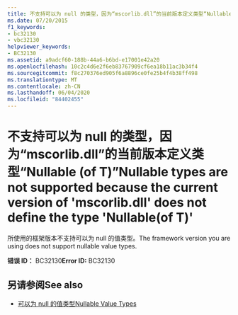 ```yaml
---
title: 不支持可以为 null 的类型，因为“mscorlib.dll”的当前版本定义类型“Nullable (of T)”
ms.date: 07/20/2015
f1_keywords:
- bc32130
- vbc32130
helpviewer_keywords:
- BC32130
ms.assetid: a9adcf60-188b-44a6-b6bd-e17001e42a20
ms.openlocfilehash: 10c2c4d6e2f6eb83767909cf6ea18b11ac3b34f4
ms.sourcegitcommit: f8c270376ed905f6a8896ce0fe25b4f4b38ff498
ms.translationtype: MT
ms.contentlocale: zh-CN
ms.lasthandoff: 06/04/2020
ms.locfileid: "84402455"
---
```

# <a name="nullable-types-are-not-supported-because-the-current-version-of-mscorlibdll-does-not-define-the-type-nullableof-t"></a><span data-ttu-id="c3705-102">不支持可以为 null 的类型，因为“mscorlib.dll”的当前版本定义类型“Nullable (of T)”</span><span class="sxs-lookup"><span data-stu-id="c3705-102">Nullable types are not supported because the current version of 'mscorlib.dll' does not define the type 'Nullable(of T)'</span></span>
<span data-ttu-id="c3705-103">所使用的框架版本不支持可以为 null 的值类型。</span><span class="sxs-lookup"><span data-stu-id="c3705-103">The framework version you are using does not support nullable value types.</span></span>  
  
 <span data-ttu-id="c3705-104">**错误 ID：** BC32130</span><span class="sxs-lookup"><span data-stu-id="c3705-104">**Error ID:** BC32130</span></span>  
  
## <a name="see-also"></a><span data-ttu-id="c3705-105">另请参阅</span><span class="sxs-lookup"><span data-stu-id="c3705-105">See also</span></span>

- [<span data-ttu-id="c3705-106">可以为 null 的值类型</span><span class="sxs-lookup"><span data-stu-id="c3705-106">Nullable Value Types</span></span>](../programming-guide/language-features/data-types/nullable-value-types.md)
